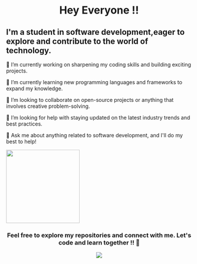 
<h1 align="center">Hey Everyone !!</h1>
<h2 align="left" height="50px">I'm a student in software development,eager to explore and contribute to the world of technology.</h2>


<p align="left" height="20px">🔭 I’m currently working on sharpening my coding skills and building exciting projects.</p>
<p align="left" height="20px">🌱 I’m currently learning new programming languages and frameworks to expand my knowledge.</p>
<p align="left" height="20px">👯 I’m looking to collaborate on open-source projects or anything that involves creative problem-solving.</p>
<p align="left" height="20px">🤔 I’m looking for help with staying updated on the latest industry trends and best practices.</p>
<p align="left" height="20px">💬 Ask me about anything related to software development, and I'll do my best to help!</p>

<div align="left">
  <img src="https://mir-s3-cdn-cf.behance.net/project_modules/max_1200/348e84165485635.66548e472c62a.png" height="199px" />
</div>

<div align="center">
  <h3 align="center">Feel free to explore my repositories and connect with me. Let's code and learn together !! 🚀</h3> 
  <img src="https://github.com/bo2zo/bo2zo/assets/119368731/dc8edf64-85d5-4ea2-9f14-7f48b994a732" />
</div>
